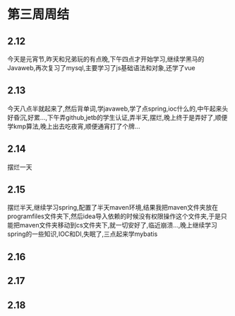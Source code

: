 # 第三周周结

## 2.12
  今天是元宵节,昨天和兄弟玩的有点晚,下午四点才开始学习,继续学黑马的Javaweb,再次复习了mysql,主要学习了js基础语法和对象,还学了vue
## 2.13
  今天八点半就起来了,然后背单词,学javaweb,学了点spring,ioc什么的,中午起来头好昏沉,好累...,下午弄github,jetb的学生认证,弄半天,摆烂,晚上终于是弄好了,顺便学kmp算法,晚上出去吃夜宵,顺便通宵打了个牌...
## 2.14
  摆烂一天
## 2.15
  摆烂半天,继续学习spring,配置了半天maven环境,结果我把maven文件夹放在programfiles文件夹下,然后idea导入依赖的时候没有权限操作这个文件夹,于是只能把maven文件夹移动到cs文件夹下,就一切安好了,临近崩溃...,晚上继续学习spring的一些知识,IOC和DI,失眠了,三点起来学mybatis
## 2.16

## 2.17

## 2.18


